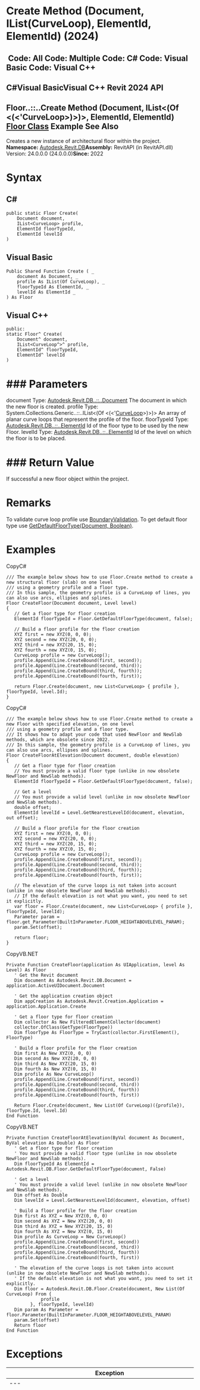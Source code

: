 # Create Method (Document, IList(CurveLoop), ElementId, ElementId) (2024)

﻿
 Code: All Code: Multiple Code: C# Code: Visual Basic Code: Visual C++   
---  
C#Visual BasicVisual C++
Revit 2024 API  
---  
Floor..::..Create Method (Document, IList<(Of <(<'CurveLoop>)>)>, ElementId, ElementId)  
[Floor Class](96cc6685-003d-ff90-1c5b-c25a4830f0f7.md "Floor Class") Example See Also  
---  
Creates a new instance of architectural floor within the project. 
**Namespace:** [Autodesk.Revit.DB](87546ba7-461b-c646-cbb1-2cb8f5bff8b2.md "Autodesk.Revit.DB Namespace")**Assembly:** RevitAPI (in RevitAPI.dll) Version: 24.0.0.0 (24.0.0.0)**Since:** 2022 
# Syntax
C#  
---  
```text
public static Floor Create(
	Document document,
	IList<CurveLoop> profile,
	ElementId floorTypeId,
	ElementId levelId
)
```
  
Visual Basic  
---  
```text
Public Shared Function Create ( _
	document As Document, _
	profile As IList(Of CurveLoop), _
	floorTypeId As ElementId, _
	levelId As ElementId _
) As Floor
```
  
Visual C++  
---  
```text
public:
static Floor^ Create(
	Document^ document, 
	IList<CurveLoop^>^ profile, 
	ElementId^ floorTypeId, 
	ElementId^ levelId
)
```
  
# ### Parameters
document
    Type: [Autodesk.Revit.DB..::..Document](db03274b-a107-aa32-9034-f3e0df4bb1ec.md "Document Class") The document in which the new floor is created. 
profile
    Type: System.Collections.Generic..::..IList<(Of <(<'[CurveLoop](84824924-cb89-9e20-de6e-3461f429dfd6.md "CurveLoop Class")>)>)> An array of planar curve loops that represent the profile of the floor. 
floorTypeId
    Type: [Autodesk.Revit.DB..::..ElementId](44f3f7b1-3229-3404-93c9-dc5e70337dd6.md "ElementId Class") Id of the floor type to be used by the new Floor. 
levelId
    Type: [Autodesk.Revit.DB..::..ElementId](44f3f7b1-3229-3404-93c9-dc5e70337dd6.md "ElementId Class") Id of the level on which the floor is to be placed. 
# ### Return Value
If successful a new floor object within the project. 
# Remarks
To validate curve loop profile use [BoundaryValidation](82d6e0c5-f102-ce90-9521-3c2e74fbd495.md "BoundaryValidation Class"). To get default floor type use [GetDefaultFloorType(Document, Boolean)](3eebff6a-ccfa-d4ab-fcf8-239d4d2ec8de.md "GetDefaultFloorType Method"). 
# Examples
CopyC#
```text
/// The example below shows how to use Floor.Create method to create a new structural floor (slab) on one level 
/// using a geometry profile and a floor type. 
/// In this sample, the geometry profile is a CurveLoop of lines, you can also use arcs, ellipses and splines.
Floor CreateFloor(Document document, Level level)
{
   // Get a floor type for floor creation
   ElementId floorTypeId = Floor.GetDefaultFloorType(document, false);

   // Build a floor profile for the floor creation
   XYZ first = new XYZ(0, 0, 0);
   XYZ second = new XYZ(20, 0, 0);
   XYZ third = new XYZ(20, 15, 0);
   XYZ fourth = new XYZ(0, 15, 0);
   CurveLoop profile = new CurveLoop();
   profile.Append(Line.CreateBound(first, second));
   profile.Append(Line.CreateBound(second, third));
   profile.Append(Line.CreateBound(third, fourth));
   profile.Append(Line.CreateBound(fourth, first));

   return Floor.Create(document, new List<CurveLoop> { profile }, floorTypeId, level.Id);
}
```

CopyC#
```text
/// The example below shows how to use Floor.Create method to create a new Floor with specified elevation, on one level 
/// using a geometry profile and a floor type. 
/// It shows how to adapt your code that used NewFloor and NewSlab methods, which are obsolete since 2022.
/// In this sample, the geometry profile is a CurveLoop of lines, you can also use arcs, ellipses and splines.
Floor CreateFloorAtElevation(Document document, double elevation)
{
   // Get a floor type for floor creation
   // You must provide a valid floor type (unlike in now obsolete NewFloor and NewSlab methods).
   ElementId floorTypeId = Floor.GetDefaultFloorType(document, false);

   // Get a level
   // You must provide a valid level (unlike in now obsolete NewFloor and NewSlab methods).
   double offset;
   ElementId levelId = Level.GetNearestLevelId(document, elevation, out offset);

   // Build a floor profile for the floor creation
   XYZ first = new XYZ(0, 0, 0);
   XYZ second = new XYZ(20, 0, 0);
   XYZ third = new XYZ(20, 15, 0);
   XYZ fourth = new XYZ(0, 15, 0);
   CurveLoop profile = new CurveLoop();
   profile.Append(Line.CreateBound(first, second));
   profile.Append(Line.CreateBound(second, third));
   profile.Append(Line.CreateBound(third, fourth));
   profile.Append(Line.CreateBound(fourth, first));

   // The elevation of the curve loops is not taken into account (unlike in now obsolete NewFloor and NewSlab methods).
   // If the default elevation is not what you want, you need to set it explicitly.
   var floor = Floor.Create(document, new List<CurveLoop> { profile }, floorTypeId, levelId);
   Parameter param = floor.get_Parameter(BuiltInParameter.FLOOR_HEIGHTABOVELEVEL_PARAM);
   param.Set(offset);

   return floor;
}
```

CopyVB.NET
```text
Private Function CreateFloor(application As UIApplication, level As Level) As Floor
   ' Get the Revit document
   Dim document As Autodesk.Revit.DB.Document = application.ActiveUIDocument.Document

   ' Get the application creation object
   Dim appCreation As Autodesk.Revit.Creation.Application = application.Application.Create

   ' Get a floor type for floor creation
   Dim collector As New FilteredElementCollector(document)
   collector.OfClass(GetType(FloorType))
   Dim floorType As FloorType = TryCast(collector.FirstElement(), FloorType)

   ' Build a floor profile for the floor creation
   Dim first As New XYZ(0, 0, 0)
   Dim second As New XYZ(20, 0, 0)
   Dim third As New XYZ(20, 15, 0)
   Dim fourth As New XYZ(0, 15, 0)
   Dim profile As New CurveLoop()
   profile.Append(Line.CreateBound(first, second))
   profile.Append(Line.CreateBound(second, third))
   profile.Append(Line.CreateBound(third, fourth))
   profile.Append(Line.CreateBound(fourth, first))

   Return Floor.Create(document, New List(Of CurveLoop)({profile}), floorType.Id, level.Id)
End Function
```

CopyVB.NET
```text
Private Function CreateFloorAtElevation(ByVal document As Document, ByVal elevation As Double) As Floor
   ' Get a floor type for floor creation
   ' You must provide a valid floor type (unlike in now obsolete NewFloor and NewSlab methods).
   Dim floorTypeId As ElementId = Autodesk.Revit.DB.Floor.GetDefaultFloorType(document, False)

   ' Get a level
   ' You must provide a valid level (unlike in now obsolete NewFloor and NewSlab methods).
   Dim offset As Double
   Dim levelId = Level.GetNearestLevelId(document, elevation, offset)

   ' Build a floor profile for the floor creation
   Dim first As XYZ = New XYZ(0, 0, 0)
   Dim second As XYZ = New XYZ(20, 0, 0)
   Dim third As XYZ = New XYZ(20, 15, 0)
   Dim fourth As XYZ = New XYZ(0, 15, 0)
   Dim profile As CurveLoop = New CurveLoop()
   profile.Append(Line.CreateBound(first, second))
   profile.Append(Line.CreateBound(second, third))
   profile.Append(Line.CreateBound(third, fourth))
   profile.Append(Line.CreateBound(fourth, first))

   ' The elevation of the curve loops is not taken into account (unlike in now obsolete NewFloor and NewSlab methods).
   ' If the default elevation is not what you want, you need to set it explicitly.
   Dim floor = Autodesk.Revit.DB.Floor.Create(document, New List(Of CurveLoop) From {
             profile
         }, floorTypeId, levelId)
   Dim param As Parameter = floor.Parameter(BuiltInParameter.FLOOR_HEIGHTABOVELEVEL_PARAM)
   param.Set(offset)
   Return floor
End Function
```

# Exceptions
| Exception | Condition |
| --- | --- |
| --- | --- |
| [Autodesk.Revit.Exceptions..::..ArgumentException](2e6e4206-97a8-dd4b-df5d-4269f4bb6088.md "ArgumentException Class") | The ElementId levelId is not a Level. -or- The floorTypeId does not correspond to a FloorType. -or- The input curve loops cannot compose a valid boundary, that means: the "curveLoops" collection is empty; or some curve loops intersect with each other; or each curve loop is not closed individually; or each curve loop is not planar; or each curve loop is not in a plane parallel to the horizontal(XY) plane; or input curves contain at least one helical curve. -or- Input curves build invalid sketch. -or- Failed to create curve elements. |
| [Autodesk.Revit.Exceptions..::..ArgumentNullException](631e1424-60f4-929b-4e52-dda9dcd26316.md "ArgumentNullException Class") | A non-optional argument was null |
| [Autodesk.Revit.Exceptions..::..InvalidOperationException](9e715f03-3884-e539-4dd6-8d7545733adc.md "InvalidOperationException Class") | Cannot generate a sketch. -or- Failed to create new element. |
| [Autodesk.Revit.Exceptions..::..ModificationForbiddenException](53205486-5917-7c33-8e67-e362106ddc97.md "ModificationForbiddenException Class") | The document is in failure mode: an operation has failed, and Revit requires the user to either cancel the operation or fix the problem (usually by deleting certain elements). -or- The document is being loaded, or is in the midst of another sensitive process. |
| [Autodesk.Revit.Exceptions..::..ModificationOutsideTransactionException](8f025460-c283-ea99-aa8a-5a36e11528f4.md "ModificationOutsideTransactionException Class") | The document has no open transaction. |

# See Also
[Floor Class](96cc6685-003d-ff90-1c5b-c25a4830f0f7.md "Floor Class")
[Create Overload](f60f6833-9511-844f-2411-a7cb5da34bb8.md "Create Method")
[Autodesk.Revit.DB Namespace](87546ba7-461b-c646-cbb1-2cb8f5bff8b2.md "Autodesk.Revit.DB Namespace")
Send comments on this topic to 